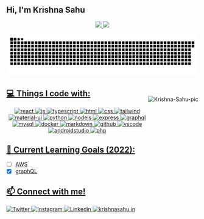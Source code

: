  ## Hi, I'm Krishna Sahu
<div align="center">
  <a href="https://github.com/dvlprkrishna">
  <img height="180em" src="https://github-readme-stats.vercel.app/api?username=dvlprkrishna&show_icons=true&theme=dracula&include_all_commits=true&count_private=true"/>
  <img height="180em" src="https://github-readme-stats.vercel.app/api/top-langs/?username=dvlprkrishna&layout=compact&langs_count=7&theme=dracula"/>
</div> 
<div style=" ">  
 
  ![Snake animation](https://raw.githubusercontent.com/dvlprkrishna/dvlprkrishna/main/github-contribution-grid-snake.svg)
  <img align="right" alt="Krishna-Sahu-pic" height="110" style="padding-top:50px" src="https://avatars.githubusercontent.com/u/13957385?v=4">
</div>
   
  
 
 
## 💻 Things I code with:
<p align="center"> 
  <img alt="react" height="40" src="https://cdn.jsdelivr.net/gh/devicons/devicon/icons/react/react-original.svg" />
 <img alt="js" height="40" src="https://cdn.jsdelivr.net/gh/devicons/devicon/icons/javascript/javascript-original.svg" />
 <img alt="typescript" height="40" src="https://cdn.jsdelivr.net/gh/devicons/devicon/icons/typescript/typescript-original.svg" />
<img alt="html" height="40" src="https://cdn.jsdelivr.net/gh/devicons/devicon/icons/html5/html5-original.svg" />
 <img alt="css" height="40" src="https://cdn.jsdelivr.net/gh/devicons/devicon/icons/css3/css3-original.svg" />
  <img alt="tailwind" height=40" src="https://cdn.jsdelivr.net/gh/devicons/devicon/icons/tailwindcss/tailwindcss-plain.svg" />
  <img alt="material-ui" height="40" src="https://cdn.jsdelivr.net/gh/devicons/devicon/icons/materialui/materialui-original.svg" />
<img  alt="python" height="40" src="https://cdn.jsdelivr.net/gh/devicons/devicon/icons/python/python-original.svg" />
 <img alt="nodejs" height="50" src="https://cdn.jsdelivr.net/gh/devicons/devicon/icons/nodejs/nodejs-original-wordmark.svg" />
 <img alt="express" height="45" src="https://cdn.jsdelivr.net/gh/devicons/devicon/icons/express/express-original-wordmark.svg" /> 
 <img alt="graphql" height="40" src="https://cdn.jsdelivr.net/gh/devicons/devicon/icons/graphql/graphql-plain.svg" />
  <img alt="mysql" height="40" src="https://cdn.jsdelivr.net/gh/devicons/devicon/icons/mysql/mysql-original-wordmark.svg" /> 
  <img alt="docker" height="40" src="https://cdn.jsdelivr.net/gh/devicons/devicon/icons/docker/docker-original.svg" /> 
 <img alt="markdown" height="40" src="https://cdn.jsdelivr.net/gh/devicons/devicon/icons/markdown/markdown-original.svg" />
 <img alt="github" height="40" src="https://cdn.jsdelivr.net/gh/devicons/devicon/icons/github/github-original.svg" />
 <img alt="vscode" height="40" src="https://cdn.jsdelivr.net/gh/devicons/devicon/icons/vscode/vscode-original.svg" />
 <img alt="androidstudio" height="40" src="https://cdn.jsdelivr.net/gh/devicons/devicon/icons/androidstudio/androidstudio-original-wordmark.svg" />
 <img alt="php" height="40" src="https://cdn.jsdelivr.net/gh/devicons/devicon/icons/php/php-original.svg" />
</p>

## 📘 Current Learning Goals (2022):
* [ ] AWS 
* [x] graphQL 

## 📫 Connect with me!
<p > 
 <a href="https://twitter.com/dvlprkrishna">
    <img  alt="Twitter" height="25" src="https://img.shields.io/badge/Twitter-1DA1F2?style=for-the-badge&logo=twitter&logoColor=white" />
  </a>
  <a href="https://www.instagram.com/dvlprkrishna">
    <img  alt="Instagram" height="25" src="https://img.shields.io/badge/Instagram-E4405F?style=for-the-badge&logo=instagram&logoColor=white" />
  </a>
   <a href="https://www.linkedin.com/in/reactjsdev/">
    <img  alt="Linkedin" height="25" src="https://img.shields.io/badge/-LinkedIn-%230077B5?style=for-the-badge&logo=linkedin&logoColor=white" />
  </a>
   <a href="https://krishnasahu.in/">
    <img  alt="krishnasahu.in" height="25" src="https://shields.io/badge/web-krishnasahu.in-black?logo=awesomelists&style=for-the-badge" />
  </a> 
</p>


